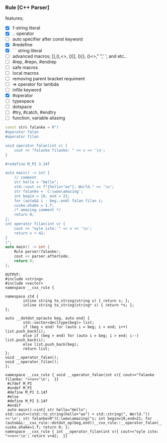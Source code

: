 ### Rule [C++ Parser]
features;
- [x] f-string literal
- [x] .. operator
- [ ] auto specifier after const keyword
- [x] #redefine
- [x] \` \` string literal
- [ ] advanced macros; [],(),<>, ()[], (){}, ()<>," ",' ', and etc..
- [ ] #rep, #repn, #endrep
- [ ] safe macros
- [ ] local macros
- [ ] removing parent bracket requiment
- [ ] => operator for lambda
- [ ] infile keyword
- [x] #operator
- [ ] typespace
- [ ] dotspace
- [ ] #try, #catch, #endtry
- [ ] function, variable aliasing
```cpp
const str& falanke = R"(
#operator falan
#operator filan

void operator falan(int v) {
	cout << "falanke filanke: " << v << '\n';
}

#redefine M_PI 3.14f

auto main() -> int {
	// comment
	str hello = "Hello";
	std::cout << f"{hello+"wo"}, World." << '\n';
	str falanke = `C:\wow\amazing`;
	int begin = 10, end = 21;
	for (auto&& i : beg..end) falan filan i;
	cuske.ohake = 1.f;
	/* amazing comment */
	return 0;
};
int operator filan(int v) {
	cout << "oyle iste: " << v << '\n';
	return v + 42;
}
)";
auto main() -> int {
	Rule parser(falanke);
	cout << parser.afterCode;
	return 0;
};
```

```
OUTPUT:
#include <string>
#include <vector>
namespace __cxx_rule {

namespace std {
        inline string to_string(string s) { return s; };
        inline string to_string(string* s) { return *s; };
};

auto __dotdot_op(auto beg, auto end) {
        std::vector<decltype(beg)> list;
        if (beg < end) for (auto i = beg; i < end; i++) list.push_back(i);
        else if (beg > end) for (auto i = beg; i > end; i--) list.push_back(i);
        else list.push_back(beg);
        return list;
};
void __operator_falan();
void __operator_filan();
};

namespace __cxx_rule { void __operator_falan(int v){ cout<<"falanke filanke: "<<v<<'\n';  }}
 #ifdef M_PI
 #undef M_PI
 #define M_PI 3.14f
 #else
 #define M_PI 3.14f
 #endif
 auto main()->int{ str hello="Hello"; std::cout<<(std::to_string(hello+"wo") + std::string(", World."))<<'\n'; str falanke=R"(C:\wow\amazing)"s; int begin=10,end=21; for (auto&&i:__cxx_rule::dotdot_op(beg,end))__cxx_rule::__operator_falan(__cxx_rule::__operator_filan(i)); cuske.ohake=1.f; return 0; };
namespace __cxx_rule { int __operator_filan(int v){ cout<<"oyle iste: "<<v<<'\n'; return v+42;  }}
```
